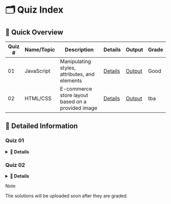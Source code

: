 # 🗂️ Quiz Index

## 📃 Quick Overview

| Quiz # | Name/Topic          | Description                                                      | Details            | Output | Grade | 
| ------ | ------------------- | ---------------------------------------------------------------- | ------------------ | ------ | ----- |
| 01     | JavaScript          | Manipulating styles, attributes, and elements | [Details](#quiz-01) | [Output](https://zainabdev.github.io/web-notes/quizes/quiz-01/) | Good | 
| 02     | HTML/CSS            | E-commerce store layout based on a provided image      | [Details](#quiz-02) | [Output](https://zainabdev.github.io/web-notes/quizes/quiz-02/) | tba | 

## 📑 Detailed Information

### Quiz 01 

<details>
  <summary><strong>📖 Details</strong></summary>

  **Description:** This quiz focuses on key JavaScript concepts, including how to change HTML attributes, manipulate elements, and adjust styles dynamically.
  
  - **[View Question](https://github.com/ZainabDev/web-notes/blob/main/quizes/quiz-01/QUESTIONS.md)**
  - **[View Solution HTML](https://github.com/ZainabDev/web-notes/blob/main/quizes/quiz-01/index.html)**
  - **[View Solution CSS](https://github.com/ZainabDev/web-notes/blob/main/quizes/quiz-01/style.css)**
  - **[View Solution JavaScript](https://github.com/ZainabDev/web-notes/blob/main/quizes/quiz-01/script.js)**
  - **[View Output](https://zainabdev.github.io/web-notes/quizes/quiz-01/)**

</details>

### Quiz 02

<details>
  <summary><strong>📖 Details</strong></summary>

  **Description:** This quiz focuses on designing an e-commerce store layout using HTML and CSS, based on a given reference image hence testing your ability to translate visual designs into code.

  - **[View Question](https://github.com/ZainabDev/web-notes/blob/main/quizes/quiz-02/QUESTIONS.md)**
  - **[View Solution Index HTML](https://github.com/ZainabDev/web-notes/blob/main/quizes/quiz-02/index.html)**
  - **[View Solution Login HTML](https://github.com/ZainabDev/web-notes/blob/main/quizes/quiz-02/login.html)**
  - **[View Solution Registration HTML](https://github.com/ZainabDev/web-notes/blob/main/quizes/quiz-02/register.html)**
  - **[View Solution Contact HTML](https://github.com/ZainabDev/web-notes/blob/main/quizes/quiz-02/contact.html)**
  - **[View Solution Checkout HTML](https://github.com/ZainabDev/web-notes/blob/main/quizes/quiz-02/checkout.html)**
  - **[View Solution CSS](https://github.com/ZainabDev/web-notes/blob/main/quizes/quiz-02/style.css)**
  - **[View Output](https://zainabdev.github.io/web-notes/quizes/quiz-02/)**

</details>

> [!NOTE]
> The solutions will be uploaded soon after they are graded.
